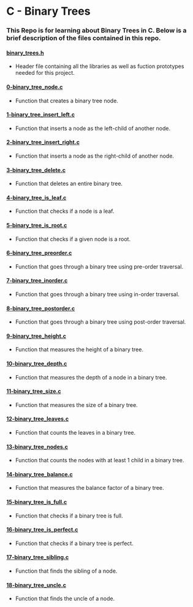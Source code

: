 # C - Binary Trees
### This Repo is for learning about Binary Trees in C. Below is a brief description of the files contained in this repo.

#### [binary_trees.h](./binary_trees.h)
* Header file containing all the libraries as well as fuction prototypes needed for this project.

#### [0-binary_tree_node.c](./0-binary_tree_node.c)
* Function that creates a binary tree node.

#### [1-binary_tree_insert_left.c](./1-binary_tree_insert_left.c)
* Function that inserts a node as the left-child of another node.

#### [2-binary_tree_insert_right.c](./2-binary_tree_insert_right.c)
* Function that inserts a node as the right-child of another node.

#### [3-binary_tree_delete.c](./3-binary_tree_delete.c)
* Function that deletes an entire binary tree.

#### [4-binary_tree_is_leaf.c](./4-binary_tree_is_leaf.c)
* Function that checks if a node is a leaf.

#### [5-binary_tree_is_root.c](./5-binary_tree_is_root.c)
* Function that checks if a given node is a root.

#### [6-binary_tree_preorder.c](./6-binary_tree_preorder.c)
* Function that goes through a binary tree using pre-order traversal.

#### [7-binary_tree_inorder.c](./7-binary_tree_inorder.c)
* Function that goes through a binary tree using in-order traversal.

#### [8-binary_tree_postorder.c](./8-binary_tree_postorder.c)
* Function that goes through a binary tree using post-order traversal.

#### [9-binary_tree_height.c](./9-binary_tree_height.c)
* Function that measures the height of a binary tree.

#### [10-binary_tree_depth.c](./10-binary_tree_depth.c)
* Function that measures the depth of a node in a binary tree.

#### [11-binary_tree_size.c](./11-binary_tree_size.c)
* Function that measures the size of a binary tree.

#### [12-binary_tree_leaves.c](./12-binary_tree_leaves.c)
* Function that counts the leaves in a binary tree.

#### [13-binary_tree_nodes.c](./13-binary_tree_nodes.c)
* Function that counts the nodes with at least 1 child in a binary tree.

#### [14-binary_tree_balance.c](./14-binary_tree_balance.c)
* Function that measures the balance factor of a binary tree.

#### [15-binary_tree_is_full.c](./15-binary_tree_is_full.c)
* Function that checks if a binary tree is full.

#### [16-binary_tree_is_perfect.c](./16-binary_tree_is_perfect.c)
* Function that checks if a binary tree is perfect.

#### [17-binary_tree_sibling.c](./17-binary_tree_sibling.c)
* Function that finds the sibling of a node.

#### [18-binary_tree_uncle.c](./18-binary_tree_uncle.c)
* Function that finds the uncle of a node.
